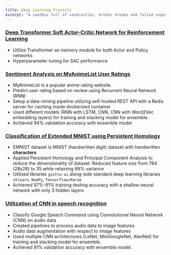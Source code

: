 ```yaml
---
title: Deep Learning Projects
excerpt: "A sandbox full of sandcastles, broken dreams and failed experiments (and some successes too)"
---
```


### [Deep Transformer Soft Actor-Critic Network for Reinforcement Learning](https://github.com/sesem738/Frankenstein)
- Utilize Transformer as memory module for both Actor and Policy networks
- Hyperparameter tuning for SAC performance

### [Sentiment Analysis on MyAnimeList User Ratings](https://github.com/n0k0m3/rnn-mal-sentiment)

- MyAnimeList is a popular anime rating website.
- Predict user rating based on review using Recurrent Neural Network (RNN)
- Setup a data-mining pipeline utilizing self-hosted REST API with a Redis server for caching inside dockerized container
- Used different models (RNN with LSTM, CNN, CNN with Word2Vec embedding layers) for training and stacking model for ensemble.
- Achieved 94% validation accuracy with ensemble model

### [Classification of Extended MNIST using Persistent Homology](https://colab.research.google.com/drive/18z161k3diYO6sNVBfiKH8uGqbrekxMPN?usp=sharing#scrollTo=0Y6rquBvdjEG)

- EMNIST dataset is MNIST (handwritten digit) dataset with handwritten **characters**
- Applied Persistent Homology and Principal Component Analysis to reduce the dimensionality of dataset. Reduced feature size from 784 (28x28) to 35 while retaining 99% variance
- Utilized libraries `giotto-ai` along-side standard deep learning libraries `sklearn`, `NumPy`, `Tensorflow/Keras`
- Achieved 97%-91% training-testing accuracy with a shallow neural network with only 3 hidden layers

### [Utilization of CNN in speech recognition](https://colab.research.google.com/drive/1KCJjwgW6VDlANLmXYTotatk2xux3nw0N?usp=sharing)

- Classify Google Speech Command using Convolutional Neural Network (CNN) on audio data
- Created pipelines to process audio data to image features
- Audio data augmentation with respect to image features
- Used multiple CNN architectures (LeNet, MiniGoogleNet, AlexNet) for training and stacking model for ensemble.
- Achieved 91% validation accuracy with ensemble model.
